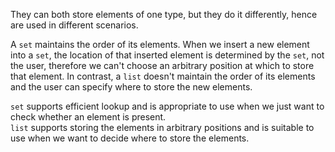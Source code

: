 They can both store elements of one type, but they do it differently, hence are used in different scenarios.

A `set` maintains the order of its elements. When we insert a new element into a `set`, the location of that inserted element is determined by the `set`, not the user, therefore we can't choose an arbitrary position at which to store that element. In contrast, a `list` doesn't maintain the order of its elements and the user can specify where to store the new elements.

`set` supports efficient lookup and is appropriate to use when we just want to check whether an element is present.  
`list` supports storing the elements in arbitrary positions and is suitable to use when we want to decide where to store the elements.